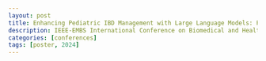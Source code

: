 ```yaml
---
layout: post
title: Enhancing Pediatric IBD Management with Large Language Models: Personalized Nutritional Advice, Psychological Support, and Educational Tools
description: IEEE-EMBS International Conference on Biomedical and Health Informatics (BHI'24), Houston, TX — Poster
categories: [conferences]
tags: [poster, 2024]
---
```

